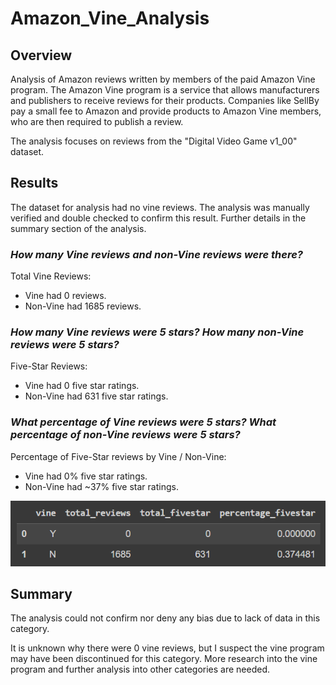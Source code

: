 # Amazon_Vine_Analysis

## Overview 

Analysis of Amazon reviews written by members of the paid Amazon Vine program. The Amazon Vine program is a service that allows manufacturers and publishers to receive reviews for their products. Companies like SellBy pay a small fee to Amazon and provide products to Amazon Vine members, who are then required to publish a review.

The analysis focuses on reviews from the "Digital Video Game v1_00" dataset.

## Results
The dataset for analysis had no vine reviews. The analysis was manually verified and double checked to confirm this result. Further details in the summary section of the analysis.

### _How many Vine reviews and non-Vine reviews were there?_

Total Vine Reviews:

   * Vine had 0 reviews.
   * Non-Vine had 1685 reviews.

### _How many Vine reviews were 5 stars? How many non-Vine reviews were 5 stars?_

Five-Star Reviews:

   * Vine had 0 five star ratings.
   * Non-Vine had 631 five star ratings.

### _What percentage of Vine reviews were 5 stars? What percentage of non-Vine reviews were 5 stars?_

Percentage of Five-Star reviews by Vine / Non-Vine:

   * Vine had 0% five star ratings.
   * Non-Vine had ~37% five star ratings. 
    

![DataFrame_Results](Analysis/DataFrame_Results.png)

## Summary

The analysis could not confirm nor deny any bias due to lack of data in this category.

It is unknown why there were 0 vine reviews, but I suspect the vine program may have been discontinued for this category. More research into the vine program and further analysis into other categories are needed.
